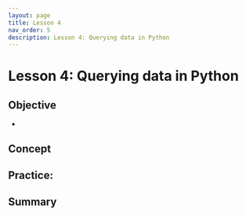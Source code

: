```yaml
---
layout: page
title: Lesson 4
nav_order: 5
description: Lesson 4: Querying data in Python
---
```

# Lesson 4: Querying data in Python

## Objective

- 

## Concept

## Practice: 

## Summary


